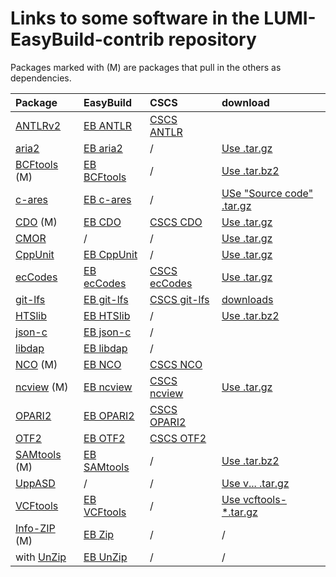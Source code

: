 # Links to some software in the LUMI-EasyBuild-contrib repository

Packages marked with (M) are packages that pull in the others as dependencies.

| Package | EasyBuild | CSCS | download |
|:--------|:----------|:-----|:---------|
| [ANTLRv2](https://www.antlr2.org/) | [EB ANTLR](https://github.com/easybuilders/easybuild-easyconfigs/tree/main/easybuild/easyconfigs/a/ANTLR) | [CSCS ANTLR](https://github.com/eth-cscs/production/tree/master/easybuild/easyconfigs/a/ANTLR) |
| [aria2](https://aria2.github.io/) | [EB aria2](https://github.com/easybuilders/easybuild-easyconfigs/tree/develop/easybuild/easyconfigs/a/aria2) | / | [Use .tar.gz](https://github.com/aria2/aria2/releases) |
| [BCFtools](http://www.htslib.org/) (M) | [EB BCFtools](https://github.com/easybuilders/easybuild-easyconfigs/tree/develop/easybuild/easyconfigs/b/BCFtools) | / | [Use .tar.bz2](https://github.com/samtools/bcftools/releases) |
| [c-ares](https://c-ares.org/) | [EB c-ares](https://github.com/easybuilders/easybuild-easyconfigs/tree/develop/easybuild/easyconfigs/c/c-ares) | / | [USe "Source code" .tar.gz](https://github.com/c-ares/c-ares/releases) |
| [CDO](https://code.mpimet.mpg.de/projects/cdo/files) (M) | [EB CDO](https://github.com/easybuilders/easybuild-easyconfigs/tree/main/easybuild/easyconfigs/c/CDO) | [CSCS CDO](https://github.com/eth-cscs/production/tree/master/easybuild/easyconfigs/c/CDO) | [Use .tar.gz](https://code.mpimet.mpg.de/projects/cdo/files) |
| [CMOR](https://github.com/PCMDI/cmor/releases) | / | / | [Use .tar.gz](https://github.com/PCMDI/cmor/releases) |
| [CppUnit](https://freedesktop.org/wiki/Software/cppunit/)| [EB CppUnit](https://github.com/easybuilders/easybuild-easyconfigs/tree/develop/easybuild/easyconfigs/c/CppUnit) | / | [Use .tar.gz](https://dev-www.libreoffice.org/src/) |
| [ecCodes](https://confluence.ecmwf.int/display/ECC/Releases) | [EB ecCodes](https://github.com/easybuilders/easybuild-easyconfigs/tree/main/easybuild/easyconfigs/e/ecCodes) | [CSCS ecCodes](https://github.com/eth-cscs/production/tree/master/easybuild/easyconfigs/e/ecCodes) | [Use .tar.gz](https://confluence.ecmwf.int/display/ECC/Releases) |
| [git-lfs](https://git-lfs.github.com/) | [EB git-lfs](https://github.com/easybuilders/easybuild-easyconfigs/tree/develop/easybuild/easyconfigs/g/git-lfs) | [CSCS git-lfs](https://github.com/eth-cscs/production/tree/master/easybuild/easyconfigs/g/git-lfs) | [downloads](https://github.com/git-lfs/git-lfs/releases/tag/v3.4.0) |  |
| [HTSlib](http://www.htslib.org/) | [EB HTSlib](https://github.com/easybuilders/easybuild-easyconfigs/tree/develop/easybuild/easyconfigs/h/HTSlib) | / | [Use .tar.bz2](https://github.com/samtools/htslib/releases) |
| [json-c](https://github.com/json-c/json-c/tags) | [EB json-c](https://github.com/easybuilders/easybuild-easyconfigs/tree/develop/easybuild/easyconfigs/j/json-c) | / | 
| [libdap](https://www.opendap.org/pub/source/) | [EB libdap](https://github.com/easybuilders/easybuild-easyconfigs/tree/develop/easybuild/easyconfigs/l/libdap) | / |
| [NCO](https://github.com/nco/nco/releases) (M) | [EB NCO](https://github.com/easybuilders/easybuild-easyconfigs/tree/main/easybuild/easyconfigs/n/NCO) | [CSCS NCO](https://github.com/eth-cscs/production/tree/master/easybuild/easyconfigs/n/NCO) |
|[ncview](https://cirrus.ucsd.edu/ncview/) (M) | [EB ncview](https://github.com/easybuilders/easybuild-easyconfigs/tree/main/easybuild/easyconfigs/n/ncview) | [CSCS ncview](https://github.com/easybuilders/easybuild-easyconfigs/tree/main/easybuild/easyconfigs/n/ncview) | [Use .tar.gz](https://cirrus.ucsd.edu/~pierce/ncview/) |
| [OPARI2](https://www.vi-hps.org/tools/opari2.html) | [EB OPARI2](https://github.com/easybuilders/easybuild-easyconfigs/tree/develop/easybuild/easyconfigs/o/OPARI2) | [CSCS OPARI2](https://github.com/eth-cscs/production/tree/master/easybuild/easyconfigs/o/OPARI2) |
| [OTF2](https://www.vi-hps.org/projects/score-p/) | [EB OTF2](https://github.com/easybuilders/easybuild-easyconfigs/tree/develop/easybuild/easyconfigs/o/OTF2) | [CSCS OTF2](https://github.com/eth-cscs/production/tree/master/easybuild/easyconfigs/o/OTF2) | 
| [SAMtools](http://www.htslib.org/) (M) | [EB SAMtools](https://github.com/easybuilders/easybuild-easyconfigs/tree/develop/easybuild/easyconfigs/s/SAMtools) | / | [Use .tar.bz2](https://github.com/samtools/samtools/releases) |
| [UppASD](https://github.com/UppASD/UppASD) | / | / | [Use v... .tar.gz](https://github.com/UppASD/UppASD/releases) | Originally contributed, now maintained by LUST |
| [VCFtools](https://vcftools.github.io/) | [EB VCFtools](https://github.com/easybuilders/easybuild-easyconfigs/tree/develop/easybuild/easyconfigs/v/VCFtools) | / | [Use vcftools-*.tar.gz](https://github.com/vcftools/vcftools/releases) |  |
| [Info-ZIP](https://infozip.sourceforge.net/Zip.html) (M) | [EB Zip](https://github.com/easybuilders/easybuild-easyconfigs/tree/develop/easybuild/easyconfigs/z/Zip) | / | / |
| with [UnZip](https://infozip.sourceforge.net/UnZip.html) | [EB UnZip](https://github.com/easybuilders/easybuild-easyconfigs/tree/develop/easybuild/easyconfigs/u/UnZip) | / | / |
